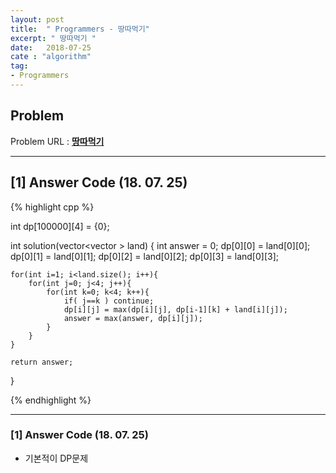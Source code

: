 ```yaml
---
layout: post
title:  " Programmers - 땅따먹기"
excerpt: " 땅따먹기 "
date:   2018-07-25
cate : "algorithm"
tag:
- Programmers
---
```


## Problem 
Problem URL : **[땅따먹기](https://programmers.co.kr/learn/courses/30/lessons/12913)**

---

## [1] Answer Code (18. 07. 25)

{% highlight cpp %}

int dp[100000][4] = {0};

int solution(vector<vector<int> > land)
{
    int answer = 0;
    dp[0][0] = land[0][0];
    dp[0][1] = land[0][1];
    dp[0][2] = land[0][2];
    dp[0][3] = land[0][3];
    
    for(int i=1; i<land.size(); i++){
        for(int j=0; j<4; j++){
            for(int k=0; k<4; k++){
                if( j==k ) continue;
                dp[i][j] = max(dp[i][j], dp[i-1][k] + land[i][j]);
                answer = max(answer, dp[i][j]);
            }
        }
    }
    
    return answer;
}

{% endhighlight %}

---

### [1] Answer Code (18. 07. 25)

* 기본적이 DP문제